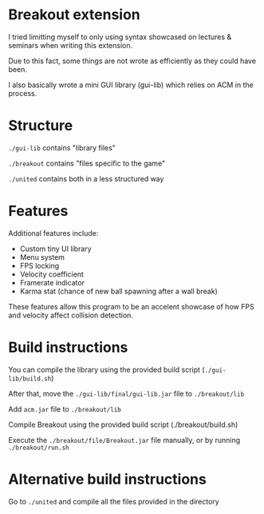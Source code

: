 # Breakout extension

I tried limitting myself to only using syntax showcased on lectures & seminars when writing this extension.

Due to this fact, some things are not wrote as efficiently as they could have been.

I also basically wrote a mini GUI library (gui-lib) which relies on ACM in the process.

# Structure

`./gui-lib`   contains "library files"

`./breakout`  contains "files specific to the game"

`./united`    contains both in a less structured way

# Features

Additional features include:

* Custom tiny UI library
* Menu system
* FPS locking
* Velocity coefficient
* Framerate indicator
* Karma stat (chance of new ball spawning after a wall break)

These features allow this program to be an accelent showcase of how FPS and velocity affect collision detection.

# Build instructions

You can compile the library using the provided build script (`./gui-lib/build.sh`)

After that, move the `./gui-lib/final/gui-lib.jar` file to `./breakout/lib`

Add `acm.jar` file to `./breakout/lib`

Compile Breakout using the provided build script (./breakout/build.sh)

Execute the `./breakout/file/Breakout.jar` file manually, or by running `./breakout/run.sh`

# Alternative build instructions

Go to `./united` and compile all the files provided in the directory
